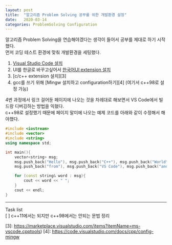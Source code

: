 ```yaml
---
layout: post
title:  "알고리즘 Problem Solving 공부를 위한 개발환경 설정"
date:   2020-03-14
categories: ProblemSolving Configuration
---
```

알고리즘 Problem Solving을 연습해야겠다는 생각이 들어서 공부를 제대로 하기 시작했다.  
먼저 코딩 테스트 환경에 맞춰 개발환경을 세팅했다.  
1. [Visual Studio Code 설치][1]
2. UI를 한글로 바꾸고싶어서 [한국어UI extension 설치][2]
3. [c/c++ extension 설치][3]
4. gcc를 쓰기 위해 [Mingw 설치하고 configuration하기][4] (여기서 c++98로 설정 가능)

4번 과정에서 링크 걸어둔 페이지에 나오는 것을 차례대로 해보면서 VS Code에서 빌드랑 디버깅하는 방법을 익혔다.  
c++98로 설정했기 때문에 페이지 말미에 나오는 예제 코드를 아래와 같이 수정해서 해야했다.  

```cpp
#include <iostream>
#include <vector>
#include <string>
using namespace std;

int main(){
    vector<string> msg;
    msg.push_back("Hello"), msg.push_back("C++"), msg.push_back("World");
    msg.push_back("from"), msg.push_back("VS Code"), msg.push_back("and the C++ extension!");

    for (const string& word : msg){
        cout << word << " ";
    }
    cout << endl;
}

```

---

Task list  
[ ] c\++11에서는 되지만 c++98에서는 안되는 문법 정리  


[1]: https://code.visualstudio.com/Download
[2]: https://marketplace.visualstudio.com/items?itemName=MS-CEINTL.vscode-language-pack-ko
[3]: https://marketplace.visualstudio.com/items?itemName=ms-vscode.cpptools)
[4]: https://code.visualstudio.com/docs/cpp/config-mingw

